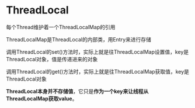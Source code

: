 # ThreadLocal

每个Thread维护着一个ThreadLocalMap的引用

ThreadLocalMap是ThreadLocal的内部类，用Entry来进行存储

调用ThreadLocal的set()方法时，实际上就是往ThreadLocalMap设置值，key是ThreadLocal对象，值是传递进来的对象

调用ThreadLocal的get()方法时，实际上就是往ThreadLocalMap获取值，key是ThreadLocal对象

**ThreadLocal本身并不存储值**，它只是**作为一个key来让线程从ThreadLocalMap获取value**。